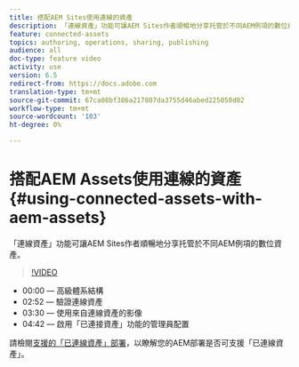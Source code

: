 ```yaml
---
title: 搭配AEM Sites使用連線的資產
description: 「連線資產」功能可讓AEM Sites作者順暢地分享托管於不同AEM例項的數位資產。
feature: connected-assets
topics: authoring, operations, sharing, publishing
audience: all
doc-type: feature video
activity: use
version: 6.5
redirect-from: https://docs.adobe.com
translation-type: tm+mt
source-git-commit: 67ca08bf386a217807da3755d46abed225050d02
workflow-type: tm+mt
source-wordcount: '103'
ht-degree: 0%

---
```



# 搭配AEM Assets使用連線的資產{#using-connected-assets-with-aem-assets}

「連線資產」功能可讓AEM Sites作者順暢地分享托管於不同AEM例項的數位資產。

>[!VIDEO](https://video.tv.adobe.com/v/26060?quality=12&learn=on)

* 00:00 — 高級體系結構
* 02:52 — 驗證連線資產
* 03:30 — 使用來自連線資產的影像
* 04:42 — 啟用「已連接資產」功能的管理員配置

請檢閱[支援的「已連線資產」部署](https://docs.adobe.com/content/help/en/experience-manager-65/assets/using/use-assets-across-connected-assets-instances.html#prerequisites)，以瞭解您的AEM部署是否可支援「已連線資產」。